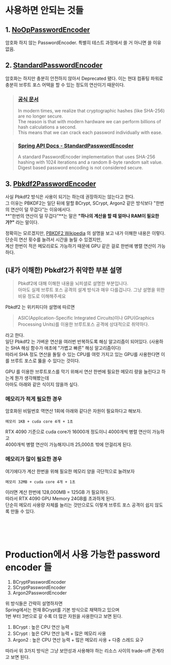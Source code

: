# 사용하면 안되는 것들  


## 1. [NoOpPasswordEncoder](https://docs.spring.io/spring-security/site/docs/current/api/org/springframework/security/crypto/password/NoOpPasswordEncoder.html)
암호화 하지 않는 PasswordEncoder. 특별히 테스트 과정에서 쓸 거 아니면 쓸 이유 없음.  
  
## 2. [StandardPasswordEncoder](https://docs.spring.io/spring-security/site/docs/current/api/org/springframework/security/crypto/password/StandardPasswordEncoder.html)   
암호화는 하지만 충분히 안전하지 않아서 Deprecated 됐다.
이는 현대 컴퓨팅 파워로 충분히 브루트 포스 어택을 할 수 있는 정도의 연산이기 때문이다.

> ### [공식 문서](https://docs.spring.io/spring-security/reference/features/authentication/password-storage.html)  
> In modern times, we realize that cryptographic hashes (like SHA-256) are no longer secure.  
> The reason is that with modern hardware we can perform billions of hash calculations a second.  
> This means that we can crack each password individually with ease.    

> ### [Spring API Docs - StandardPasswordEncoder](https://docs.spring.io/spring-security/site/docs/current/api/org/springframework/security/crypto/password/StandardPasswordEncoder.html)   
> A standard PasswordEncoder implementation that uses SHA-256 hashing with 1024 iterations and a random 8-byte random salt value.  
> Digest based password encoding is not considered secure.
   
## 3. [Pbkdf2PasswordEncoder](https://docs.spring.io/spring-security/site/docs/current/api/org/springframework/security/crypto/password/Pbkdf2PasswordEncoder.html)     
사실 Pbkdf2 방식은 사용이 되기는 하는데 권장하지는 않는다고 한다.    
그 이유는 PBKDF2는 일단 뒤에 말할 BCrypt, SCrypt, Argon2 같은 방식보다 "한번의 연산이 덜 무겁다"는 이유에서다.   
**"한번의 연산이 덜 무겁다"**는 말은 **"하나의 계산을 할 때 얼마나 RAM이 필요한가?"** 라는 말이다.     
   
정확히는 모르겠지만, [PBKDF2 Wikipedia](https://en.wikipedia.org/wiki/PBKDF2) 의 설명을 보고 내가 이해한 내용은 이렇다.      
단순히 연산 횟수를 늘려서 시간을 늘릴 수 있겠지만,   
계산 한번이 적은 메모리로도 가능하기 때문에 GPU 같은 걸로 한번에 병렬 연산이 가능하다.   
   
## (내가 이해한) Pbkdf2가 취약한 부분 설명  
> Pbkdf2에 대해 이해한 내용을 뇌피셜로 설명한 부분입니다.  
> 아마도 실제 브루트 포스 공격의 설계 방식과 매우 다를겁니다.
> 그냥 설명을 위한 비유 정도로 이해해주세요       
  
Pbkdf2 는 위키피디아 설명에 따르면  
> ASIC(Application-Specific Integrated Circuits)이나 GPU(Graphics Processing Units)를 이용한 브루트포스 공격에 상대적으로 취약하다.

라고 한다.  
일단 Pbkdf2 는 가벼운 연산을 여러번 반복하도록 해싱 알고리즘이 되어있다. (사용하는 SHA 해싱 함수가 애초에 "가볍고 빠른" 해싱 알고리즘이다)  
따라서 SHA 정도 연산을 돌릴 수 있는 CPU를 여럿 가지고 있는 GPU를 사용한다면 이를 브루트 포스로 뚫을 수 있다는 것이다.   
  
GPU 를 이용한 브루트포스를 막기 위해서 연산 한번에 필요한 메모리 량을 늘린다고 하는게 뭔가 생각해봤는데   
아마도 아래와 같은 식이지 않을까 싶다.  

### 메모리가 적게 필요한 경우 
암호화된 비밀번호 역연산 1회에 아래와 같다은 자원이 필요하다고 해보자.     
```
메모리 1KB + cuda core 4개 + 1초  
```
  
RTX 4090 기준으로 cuda core가 16000개 정도이니 4000개씩 병렬 연산이 가능하고  
4000개씩 병렬 연산이 가능해지니까 25,000초 밖에 안걸리게 된다.  

### 메모리가 많이 필요한 경우  
여기에다가 계산 한번을 위해 필요한 메모리 양을 극단적으로 늘려보자  
```
메모리 32MB + cuda core 4개 + 1초  
```
이러면 계산 한번에 128,000MB = 125GB 가 필요하다.  
따라서 RTX 4090 GPU Memory 24GB를 초과하게 된다.   
단순히 메모리 사용량 자체를 늘리는 것만으로도 이렇게 브루트 포스 공격이 쉽지 않도록 만들 수 있다.  
  
<br><br><br>  
  
# Production에서 사용 가능한 password encoder 들  
  
1. BCryptPasswordEncoder
2. SCryptPasswordEncoder
3. Argon2PasswordEncoder
  
  
위 방식들은 간략히 설명하자면  
Spring에서는 현재 BCrypt를 기본 방식으로 채택하고 있으며  
1번 부터 3번으로 갈 수록 더 많은 자원을 사용한다고 보면 된다.  

1. BCrypt : 높은 CPU 연산 능력
2. SCrypt : 높은 CPU 연산 능력 + 많은 메모리 사용  
3. Argon2 : 높은 CPU 연산 능력 + 많은 메모리 사용 + 다중 스레드 요구
  
따라서 위 3가지 방식은 그냥 보안성과 사용해야 하는 리소스 사이의 trade-off 관계라고 보면 된다.  
  
